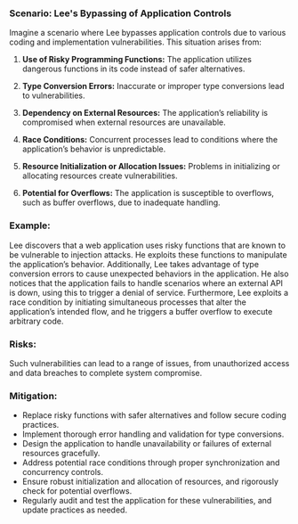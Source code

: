 ### Scenario: Lee's Bypassing of Application Controls 
Imagine a scenario where Lee bypasses application controls due to various coding and implementation vulnerabilities. This situation arises from: 

1. **Use of Risky Programming Functions:** The application utilizes dangerous functions in its code instead of safer alternatives. 

2. **Type Conversion Errors:** Inaccurate or improper type conversions lead to vulnerabilities. 

3. **Dependency on External Resources:** The application’s reliability is compromised when external resources are unavailable. 

4. **Race Conditions:** Concurrent processes lead to conditions where the application’s behavior is unpredictable. 

5. **Resource Initialization or Allocation Issues:** Problems in initializing or allocating resources create vulnerabilities. 

6. **Potential for Overflows:** The application is susceptible to overflows, such as buffer overflows, due to inadequate handling. 

### Example: 

Lee discovers that a web application uses risky functions that are known to be vulnerable to injection attacks. He exploits these functions to manipulate the application’s behavior. Additionally, Lee takes advantage of type conversion errors to cause unexpected behaviors in the application. He also notices that the application fails to handle scenarios where an external API is down, using this to trigger a denial of service. Furthermore, Lee exploits a race condition by initiating simultaneous processes that alter the application’s intended flow, and he triggers a buffer overflow to execute arbitrary code. 

### Risks: 

Such vulnerabilities can lead to a range of issues, from unauthorized access and data breaches to complete system compromise. 

### Mitigation: 

- Replace risky functions with safer alternatives and follow secure coding practices. 
- Implement thorough error handling and validation for type conversions. 
- Design the application to handle unavailability or failures of external resources gracefully. 
- Address potential race conditions through proper synchronization and concurrency controls. 
- Ensure robust initialization and allocation of resources, and rigorously check for potential overflows. 
- Regularly audit and test the application for these vulnerabilities, and update practices as needed. 